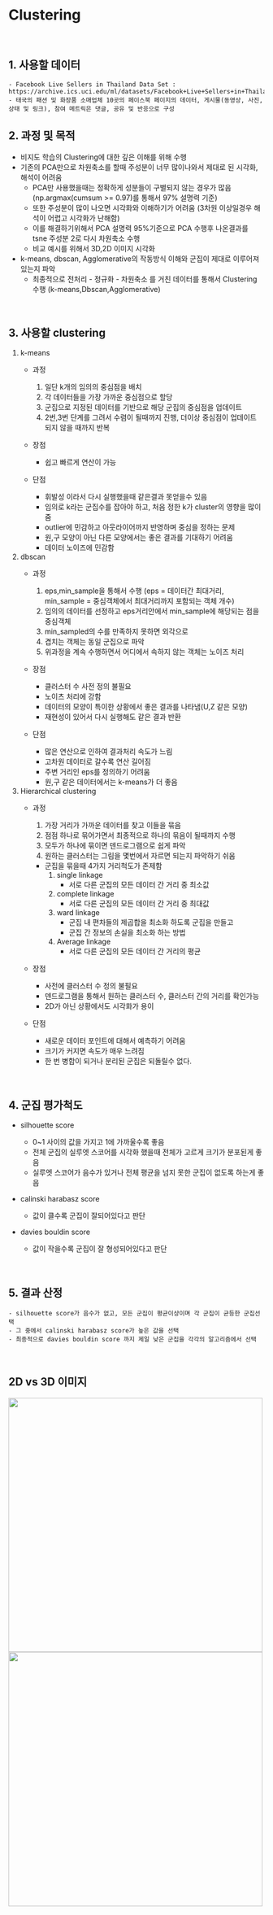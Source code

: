 # Clustering

&nbsp;

## 1. 사용할 데이터
    - Facebook Live Sellers in Thailand Data Set : https://archive.ics.uci.edu/ml/datasets/Facebook+Live+Sellers+in+Thailand#
    - 태국의 패션 및 화장품 소매업체 10곳의 페이스북 페이지의 데이터, 게시물(동영상, 사진, 상태 및 링크), 참여 메트릭은 댓글, 공유 및 반응으로 구성
   

## 2. 과정 및 목적
 - 비지도 학습의 Clustering에 대한 깊은 이해를 위해 수행 
 - 기존의 PCA만으로 차원축소를 할때 주성분이 너무 많이나와서 제대로 된 시각화, 해석이 어려움
     - PCA만 사용했을때는 정확하게 성분들이 구별되지 않는 경우가 많음 (np.argmax(cumsum >= 0.97)를 통해서 97% 설명력 기준)
     - 또한 주성분이 많이 나오면 시각화와 이해하기가 어려움 (3차원 이상일경우 해석이 어렵고 시각화가 난해함)
     - 이를 해결하기위해서 PCA 설명력 95%기준으로 PCA 수행후 나온결과를 tsne 주성분 2로 다시 차원축소 수행
     - 비교 예시를 위해서 3D,2D 이미지 시각화
 - k-means, dbscan, Agglomerative의 작동방식 이해와 군집이 제대로 이루어져 있는지 파악
     - 최종적으로 전처리 - 정규화 - 차원축소 를 거친 데이터를 통해서 Clustering 수행 (k-means,Dbscan,Agglomerative)
 
&nbsp;

## 3. 사용할 clustering 

 1. k-means
    - 과정
        1. 일단 k개의 임의의 중심점을 배치
        2. 각 데이터들을 가장 가까운 중심점으로 할당
        3. 군집으로 지정된 데이터를 기반으로 해당 군집의 중심점을 업데이트
        4. 2번,3번 단계를 그려서 수렴이 될때까지 진행, 더이상 중심점이 업데이트 되지 않을 때까지 반복
        
    - 장점
        - 쉽고 빠르게 연산이 가능
    - 단점
        - 휘발성 이라서 다시 실행했을때 같은결과 못얻을수 있음
        - 임의로 k라는 군집수를 잡아야 하고, 처음 정한 k가 cluster의 영향을 많이줌
        - outlier에 민감하고 아웃라이어까지 반영하며 중심을 정하는 문제
        - 원,구 모양이 아닌 다른 모양에서는 좋은 결과를 기대하기 어려움
        - 데이터 노이즈에 민감함
  &nbsp;
  2. dbscan
     - 과정
         1. eps,min_sample을 통해서 수행 (eps = 데이터간 최대거리, min_sample = 중심객체에서 최대거리까지 포함되는 객체 개수)
         2. 임의의 데이터를 선정하고 eps거리안에서 min_sample에 해당되는 점을 중심객체
         3. min_sampled의 수를 만족하지 못하면 외각으로
         4. 겹치는 객체는 동일 군집으로 파악
         5. 위과정을 계속 수행하면서 어디에서 속하지 않는 객체는 노이즈 처리
         
     - 장점
         - 클러스터 수 사전 정의 불필요
         - 노이츠 처리에 강함
         - 데이터의 모양이 특이한 상황에서 좋은 결과를 나타냄(U,Z 같은 모양)
         - 재현성이 있어서 다시 실행해도 같은 결과 반환
         
     - 단점
         - 많은 연산으로 인하여 결과처리 속도가 느림
         - 고차원 데이터로 갈수록 연산 길어짐
         - 주변 거리인 eps를 정의하기 어려움
         - 원,구 같은 데이터에서는 k-means가 더 좋음
   &nbsp; 
   3. Hierarchical clustering
      - 과정
          1. 가장 거리가 가까운 데이터를 찾고 이들을 묶음
          2. 점점 하나로 묶어가면서 최종적으로 하나의 묶음이 될때까지 수행
          3. 모두가 하나에 묶이면 덴드로그램으로 쉽게 파악
          4. 원하는 클러스터는 그림을 몇번에서 자르면 되는지 파악하기 쉬움
          
          - 군집을 묶을때 4가지 거리척도가 존제함
             1. single linkage
                - 서로 다른 군집의 모든 데이터 간 거리 중 최소값
             2. complete linkage
                - 서로 다른 군집의 모든 데이터 간 거리 중 최대값
             3. ward linkage
                - 군집 내 편차들의 제곱합을 최소화 하도록 군집을 만들고
                - 군집 간 정보의 손실을 최소화 하는 방법
             4. Average linkage
                - 서로 다른 군집의 모든 데이터 간 거리의 평균
      - 장점
          - 사전에 클러스터 수 정의 불필요
          - 덴드로그램을 통해서 원하는 클러스터 수, 클러스터 간의 거리를 확인가능
          - 2D가 아닌 상황에서도 시각화가 용이
      - 단점
          - 새로운 데이터 포인트에 대해서 예측하기 어려움
          - 크기가 커지면 속도가 매우 느려짐
          - 한 번 병합이 되거나 분리된 군집은 되돌릴수 없다.


&nbsp;
## 4. 군집 평가척도

 - silhouette score
     - 0~1 사이의 값을 가지고 1에 가까울수록 좋음
     - 전체 군집의 실루엣 스코어를 시각화 했을때 전체가 고르게 크기가 분포된게 좋음
     - 실루엣 스코어가 음수가 있거나 전체 평균을 넘지 못한 군집이 없도록 하는게 좋음

 - calinski harabasz score
     - 값이 클수록 군집이 잘되어있다고 판단
     
 - davies bouldin score
     - 값이 작을수록 군집이 잘 형성되어있다고 판단
     
     
&nbsp;
## 5. 결과 산정
    - silhouette score가 음수가 없고, 모든 군집이 평균이상이며 각 군집이 균등한 군집선택
    - 그 중에서 calinski harabasz score가 높은 값을 선택
    - 최종적으로 davies bouldin score 까지 제일 낮은 군집을 각각의 알고리즘에서 선택

    
&nbsp;
## 2D vs 3D 이미지


<img src='http://drive.google.com/uc?export=view&id=18jCJtVeybybFd3eNkOVm2UatzVbAg1UJ' width="500">
<img src='http://drive.google.com/uc?export=view&id=13A3VT-ZW18Al5fgXpSn5kNkCVJoWaHg_' width="500">
